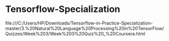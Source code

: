 # Tensorflow-Specialization

file:///C:/Users/HP/Downloads/Tensorflow-in-Practice-Specialization-master/3.%20Natural%20Language%20Processing%20in%20TensorFlow/Quizzes/Week%203/Week%203%20Quiz%20_%20Coursera.html
